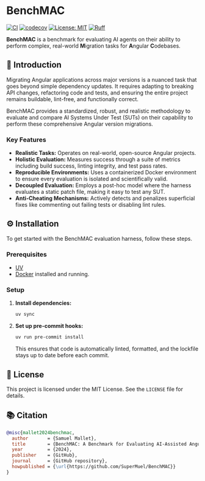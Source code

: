 # BenchMAC

[![CI](https://github.com/SuperMuel/BenchMAC/actions/workflows/ci.yml/badge.svg)](https://github.com/SuperMuel/BenchMAC/actions/workflows/ci.yml)
[![codecov](https://codecov.io/gh/SuperMuel/BenchMAC/branch/main/graph/badge.svg)](https://codecov.io/gh/SuperMuel/BenchMAC)
[![License: MIT](https://img.shields.io/badge/License-MIT-yellow.svg)](https://opensource.org/licenses/MIT)
[![Ruff](https://img.shields.io/endpoint?url=https://raw.githubusercontent.com/astral-sh/ruff/main/assets/badge/v2.json)](https://github.com/astral-sh/ruff)

**BenchMAC** is a benchmark for evaluating AI agents on their ability to perform complex, real-world **M**igration tasks for **A**ngular **C**odebases.

## 🚀 Introduction

Migrating Angular applications across major versions is a nuanced task that goes beyond simple dependency updates. It requires adapting to breaking API changes, refactoring code and tests, and ensuring the entire project remains buildable, lint-free, and functionally correct.

BenchMAC provides a standardized, robust, and realistic methodology to evaluate and compare AI Systems Under Test (SUTs) on their capability to perform these comprehensive Angular version migrations.

### Key Features

*   **Realistic Tasks:** Operates on real-world, open-source Angular projects.
*   **Holistic Evaluation:** Measures success through a suite of metrics including build success, linting integrity, and test pass rates.
*   **Reproducible Environments:** Uses a containerized Docker environment to ensure every evaluation is isolated and scientifically valid.
*   **Decoupled Evaluation:** Employs a post-hoc model where the harness evaluates a static patch file, making it easy to test any SUT.
*   **Anti-Cheating Mechanisms:** Actively detects and penalizes superficial fixes like commenting out failing tests or disabling lint rules.

## ⚙️ Installation

To get started with the BenchMAC evaluation harness, follow these steps.

### Prerequisites

*   [UV](https://docs.astral.sh/uv/)
*   [Docker](https://docs.docker.com/get-docker/) installed and running.

### Setup

1.  **Install dependencies:**
    ```bash
    uv sync
    ```

2.  **Set up pre-commit hooks:**
    ```bash
    uv run pre-commit install
    ```
    
    This ensures that code is automatically linted, formatted, and the lockfile stays up to date before each commit.

## 📄 License

This project is licensed under the MIT License. See the `LICENSE` file for details.

## 📚 Citation


```bibtex
@misc{mallet2024benchmac,
  author       = {Samuel Mallet},
  title        = {BenchMAC: A Benchmark for Evaluating AI-Assisted Angular Version Migration},
  year         = {2024},
  publisher    = {GitHub},
  journal      = {GitHub repository},
  howpublished = {\url{https://github.com/SuperMuel/BenchMAC}}
}
```
